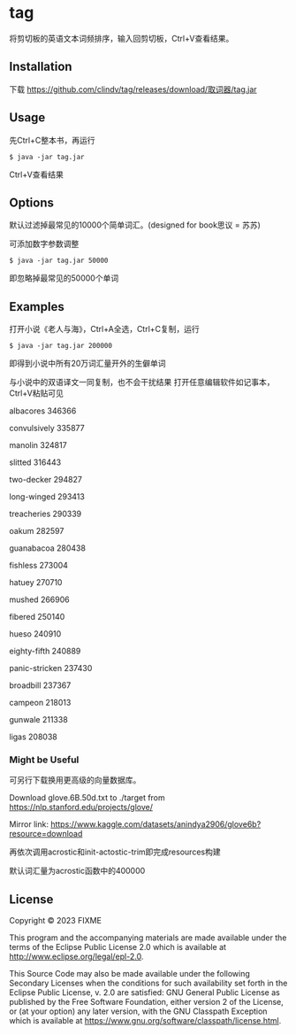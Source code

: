 # tag
将剪切板的英语文本词频排序，输入回剪切板，Ctrl+V查看结果。

## Installation

下载 https://github.com/clindv/tag/releases/download/取词器/tag.jar

## Usage

先Ctrl+C整本书，再运行

    $ java -jar tag.jar

Ctrl+V查看结果

## Options

默认过滤掉最常见的10000个简单词汇。(designed for book思议 = 苏苏)

可添加数字参数调整

    $ java -jar tag.jar 50000

即忽略掉最常见的50000个单词

## Examples

打开小说《老人与海》，Ctrl+A全选，Ctrl+C复制，运行

    $ java -jar tag.jar 200000

即得到小说中所有20万词汇量开外的生僻单词

与小说中的双语译文一同复制，也不会干扰结果
打开任意编辑软件如记事本，Ctrl+V粘贴可见

albacores 346366

convulsively 335877

manolin 324817

slitted 316443

two-decker 294827

long-winged 293413

treacheries 290339

oakum 282597

guanabacoa 280438

fishless 273004

hatuey 270710

mushed 266906

fibered 250140

hueso 240910

eighty-fifth 240889

panic-stricken 237430

broadbill 237367

campeon 218013

gunwale 211338

ligas 208038

### Might be Useful

可另行下载换用更高级的向量数据库。

Download glove.6B.50d.txt to ./target from https://nlp.stanford.edu/projects/glove/

Mirror link: https://www.kaggle.com/datasets/anindya2906/glove6b?resource=download

再依次调用acrostic和init-actostic-trim即完成resources构建

默认词汇量为acrostic函数中的400000

## License

Copyright © 2023 FIXME

This program and the accompanying materials are made available under the
terms of the Eclipse Public License 2.0 which is available at
http://www.eclipse.org/legal/epl-2.0.

This Source Code may also be made available under the following Secondary
Licenses when the conditions for such availability set forth in the Eclipse
Public License, v. 2.0 are satisfied: GNU General Public License as published by
the Free Software Foundation, either version 2 of the License, or (at your
option) any later version, with the GNU Classpath Exception which is available
at https://www.gnu.org/software/classpath/license.html.
